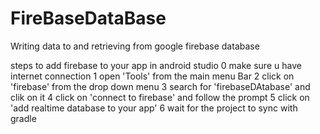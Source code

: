 # FireBaseDataBase
Writing data to and retrieving from google firebase database

steps to add firebase to your app in android studio
0 make sure u have internet connection
1 open 'Tools' from the main menu Bar
2 click on 'firebase' from the drop down menu
3 search for 'firebaseDAtabase' and clik on it
4 click on 'connect to firebase' and follow the prompt
5 click on 'add realtime database to your app' 
6 wait for the project to sync with gradle
